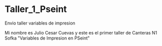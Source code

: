 # Taller_1_Pseint
Envio taller variables de impresion

Mi nombre es Julio Cesar Cuevas y este es el primer taller de Canteras N1 Sofka "Variables de Impresion en PSeint"
